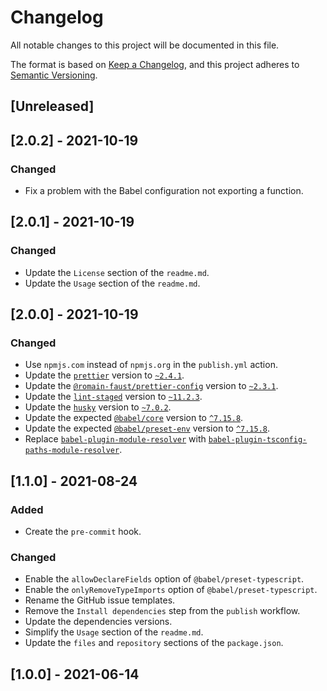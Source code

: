 # Changelog

All notable changes to this project will be documented in this file.

The format is based on [Keep a Changelog](https://keepachangelog.com/en/1.0.0/), and this project adheres to [Semantic Versioning](https://semver.org/spec/v2.0.0.html).

## [Unreleased]

## [2.0.2] - 2021-10-19

### Changed

-   Fix a problem with the Babel configuration not exporting a function.

## [2.0.1] - 2021-10-19

### Changed

-   Update the `License` section of the `readme.md`.
-   Update the `Usage` section of the `readme.md`.

## [2.0.0] - 2021-10-19

### Changed

-   Use `npmjs.com` instead of `npmjs.org` in the `publish.yml` action.
-   Update the [`prettier`](https://npmjs.com/package/prettier) version to [`~2.4.1`](https://npmjs.com/package/prettier/v/2.4.1).
-   Update the [`@romain-faust/prettier-config`](https://npmjs.com/package/@romain-faust/prettier-config) version to [`~2.3.1`](https://npmjs.com/package/@romain-faust/prettier-config/v/2.3.1).
-   Update the [`lint-staged`](https://npmjs.com/package/lint-staged) version to [`~11.2.3`](https://npmjs.com/package/lint-staged/v/11.2.3).
-   Update the [`husky`](https://npmjs.com/package/husky) version to [`~7.0.2`](https://npmjs.com/package/husky/v/7.0.2).
-   Update the expected [`@babel/core`](https://npmjs.com/package/@babel/core) version to [`^7.15.8`](https://npmjs.com/package/@babel/core/v/7.15.8).
-   Update the expected [`@babel/preset-env`](https://npmjs.com/package/@babel/preset-env) version to [`^7.15.8`](https://npmjs.com/package/@babel/preset-env/v/7.15.8).
-   Replace [`babel-plugin-module-resolver`](https://npmjs.com/package/babel-plugin-module-resolver) with [`babel-plugin-tsconfig-paths-module-resolver`](https://npmjs.com/package/babel-plugin-tsconfig-paths-module-resolver).

## [1.1.0] - 2021-08-24

### Added

-   Create the `pre-commit` hook.

### Changed

-   Enable the `allowDeclareFields` option of `@babel/preset-typescript`.
-   Enable the `onlyRemoveTypeImports` option of `@babel/preset-typescript`.
-   Rename the GitHub issue templates.
-   Remove the `Install dependencies` step from the `publish` workflow.
-   Update the dependencies versions.
-   Simplify the `Usage` section of the `readme.md`.
-   Update the `files` and `repository` sections of the `package.json`.

## [1.0.0] - 2021-06-14

